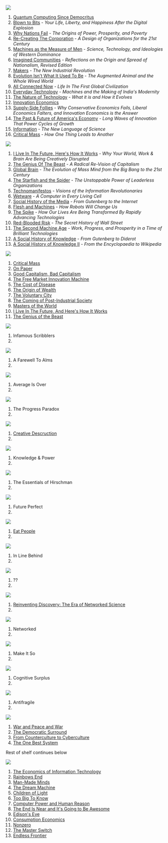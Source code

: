 [![](http://i.imgur.com/Q1pvt9r.jpg)](http://i.imgur.com/Q1pvt9r.jpg)

1. [Quantum Computing Since Democritus](http://www.amazon.com/Quantum-Computing-since-Democritus-Aaronson/dp/0521199565)
2. [Blown to Bits](http://www.amazon.com/Blown-Bits-Liberty-Happiness-Explosion/dp/0137135599) - *Your Life, Liberty, and Happiness After the Digital Explosion*
3. [Why Nations Fail](http://www.amazon.com/Why-Nations-Fail-Origins-Prosperity/dp/0307719219) - *The Origins of Power, Prosperity, and Poverty*
4. [Re-Creating The Corporation](http://www.amazon.com/Re-Creating-Corporation-Design-Organizations-Century/dp/0195123875) - *A Design of Organizations for the 21st Century*
5. [Machines as the Measure of Men](http://www.amazon.com/Machines-Measure-Men-Technology-Comparative/dp/0801497604) - *Science, Technology, and Ideologies of Western Dominance*
6. [Imagined Communities](http://www.amazon.com/Imagined-Communities-Reflections-Nationalism-Revised/dp/1844670864) - *Reflections on the Origin and Spread of Nationalism, Revised Edition*
7. [Makers](http://www.amazon.com/Makers-The-New-Industrial-Revolution/dp/0307720950) - *The New Industrial Revolution*
8. [Evolution Isn't What It Used To Be](http://www.amazon.com/Evolution-Isnt-What-Used-Augmented/dp/0716729989) - *The Augmented Animal and the Whole Wired World*
9. [All Connected Now](http://www.amazon.com/All-Connected-Now-Global-Civilization/dp/081334154X) - *Life In The First Global Civilization*
10. [Everyday Technology](http://www.amazon.com/Everyday-Technology-Machines-Modernity-science-culture-ebook/dp/B00D4M899U) - *Machines and the Making of India's Modernity*
11. [The Nature of Technology](http://www.amazon.com/Nature-Technology-What-How-Evolves-ebook/dp/B002ISDCKW) - *What it is and How it Evolves*
12. [Innovation Economics](http://www.amazon.com/Innovation-Economics-Robert-D-Atkinson-ebook/dp/B008X8L06O)
13. [Supply-Side Follies](http://www.amazon.com/Supply-Side-Follies-Conservative-Economics-Innovation-ebook/dp/B00BZE493O) - *Why Conservative Economics Fails, Liberal Economics Falters, and Innovation Economics is the Answer*
14. [The Past & Future of America's Economy](http://www.amazon.com/Past-Future-Americas-Economy-Innovation/dp/1845425766) - *Long Waves of Innovation That Power Cycles of Growth*
15. [Information](http://www.amazon.com/Information-Hans-Christian-von-Baeyer/dp/0674018575) - *The New Language of Science*
16. [Critical Mass](http://www.amazon.com/Critical-Mass-Thing-Leads-Another/dp/0374530416) - *How One Thing Leads to Another*

[![](http://i.imgur.com/eqX59aD.jpg)](http://i.imgur.com/eqX59aD.jpg)

1. [I Live In The Future, Here's How It Works](http://www.amazon.com/Live-Future-Heres-How-Works/dp/0307591123) - *Why Your World, Work & Brain Are Being Creatively Disrupted*
2. [The Genius Of The Beast](http://www.amazon.com/The-Genius-Beast-Re-Vision-Capitalism-ebook/dp/B00C4B2GB4) - *A Radical Re-Vision of Capitalism*
3. [Global Brain](http://www.amazon.com/Global-Brain-Evolution-Mass-Century/dp/0471419192) - *The Evolution of Mass Mind from the Big Bang to the 21st Century*
4. [The Starfish and the Spider](http://www.amazon.com/The-Starfish-Spider-Unstoppable-Organizations/dp/1591841836) - *The Unstoppable Power of Leaderless Organizations*
5. [Technomanifestos](http://www.amazon.com/Technomanifestos-Information-Revolutionaries-Adam-Brate/dp/1587991039) - *Visions of the Information Revolutionaries*
6. [Wetware](http://www.amazon.com/Wetware-Computer-Every-Living-Cell/dp/0300167849) - *A Computer in Every Living Cell*
7. [Social History of the Media](http://www.amazon.com/Social-History-Media-Gutenberg-Internet/dp/0745644953) - *From Gutenberg to the Internet*
8. [Flesh and Machines](http://www.amazon.com/Flesh-Machines-Robots-Will-Change/dp/037572527X) - *How Robots Will Change Us*
9. [The Spike](http://www.amazon.com/The-Spike-Transformed-Advancing-Technologies/dp/031287782X) - *How Our Lives Are Being Transformed By Rapidly Advancing Technologies*
10. [Red-Blooded Risk](http://www.amazon.com/Red-Blooded-Risk-Secret-History-Street/dp/1118043863) - *The Secret History of Wall Street*
11. [The Second Machine Age](http://www.amazon.com/The-Second-Machine-Age-Technologies/dp/0393239357) - *Work, Progress, and Prosperity in a Time of Brilliant Technologies*
12. [A Social History of Knowledge](http://www.amazon.com/Social-History-Knowledge-Gutenberg-Diderot/dp/0745624855) - *From Gutenberg to Diderot*
13. [A Social History of Knowledge II](http://www.amazon.com/Social-History-Knowledge-Encyclopaedia-Wikipedia/dp/0745650430) - *From the Encyclopaedia to Wikipedia*

[![](http://i.imgur.com/n48qpSO.jpg)](http://i.imgur.com/n48qpSO.jpg)

1. [Critical Mass](http://www.amazon.com/Critical-Mass-Philip-Ball-ebook/dp/B008BJ0HQ4/)
2. [On Paper](http://www.amazon.com/On-Paper-Everything-Two-Thousand-Year-History/dp/0307266427)
3. [Good Capitalism, Bad Capitalism](http://www.amazon.com/Good-Capitalism-Economics-Growth-Prosperity-ebook/dp/B0015DYG9C)
4. [The Free Market Innovation Machine](http://www.amazon.com/Free-Market-Innovation-Machine-Analyzing-Capitalism-ebook/dp/B00J0HCLB0/)
5. [The Cost of Disease](http://www.amazon.com/Cost-Disease-Computers-Cheaper-Health-ebook/dp/B009B5STCG)
6. [The Origin of Wealth](http://www.amazon.com/Origin-Wealth-Remaking-Economics-Business/dp/1422121038)
7. [The Voluntary City](http://www.amazon.com/Voluntary-City-Community-Economics-Cognition/dp/0472088378)
8. [The Coming of Post-Industrial Society](http://www.amazon.com/The-Coming-Post-Industrial-Society-Forecasting/dp/0465097138)
9. [Masters of the World](http://www.amazon.com/Masters-Word-Media-Shaped-History/dp/080212139X)
10. [I Live In The Future, And Here's How It Works](http://www.amazon.com/Live-Future-Heres-How-Works/dp/0307591123)
11. [The Genius of the Beast](http://www.amazon.com/The-Genius-Beast-Re-Vision-Capitalism/dp/1616144785)

[![](http://i.imgur.com/C5ErIVY.jpg)](http://i.imgur.com/C5ErIVY.jpg)

1. Infamous Scribblers
2. 

[![](http://i.imgur.com/Xzk7nzU.jpg)](http://i.imgur.com/Xzk7nzU.jpg)

1. A Farewell To Alms
2. 

[![](http://i.imgur.com/vm02Z14.jpg)](http://i.imgur.com/vm02Z14.jpg)

1. Average Is Over
2. 

[![](http://i.imgur.com/Mg8J5S2.jpg)](http://i.imgur.com/Mg8J5S2.jpg)

1. The Progress Paradox
2. 

[![](http://i.imgur.com/Ey7MmZi.jpg)](http://i.imgur.com/Ey7MmZi.jpg)

1. [Creative Descruction](http://www.amazon.com/Creative-Destruction-Underperform-Market-And-Successfully/dp/038550134X)
2. 

[![](http://i.imgur.com/psLRlOX.jpg)](http://i.imgur.com/psLRlOX.jpg)

1. Knowledge & Power
2. 

[![](http://i.imgur.com/LlKigzO.jpg)](http://i.imgur.com/LlKigzO.jpg)

1. The Essentials of Hirschman
2. 

[![](http://i.imgur.com/U4iitT7.jpg)](http://i.imgur.com/U4iitT7.jpg)

1. Future Perfect
2. 

[![](http://i.imgur.com/AIHhUsv.jpg)](http://i.imgur.com/AIHhUsv.jpg)

1. [Eat People](http://www.amazon.com/Eat-People-Unapologetic-Game-Changing-Entrepreneurs/dp/1591845424)
2. 

[![](http://i.imgur.com/SVqN0eH.jpg)](http://i.imgur.com/SVqN0eH.jpg)

1. In Line Behind
2. 

[![](http://i.imgur.com/1Mu7lte.jpg)](http://i.imgur.com/1Mu7lte.jpg)

1. ??
2. 

[![](http://i.imgur.com/uJe1Cwk.jpg)](http://i.imgur.com/uJe1Cwk.jpg)

1. [Reinventing Discovery: The Era of Networked Science](http://www.amazon.com/Reinventing-Discovery-The-Networked-Science/dp/0691148902)
2. 

[![](http://i.imgur.com/eU6oXWC.jpg)](http://i.imgur.com/eU6oXWC.jpg)

1. Networked
2. 

[![](http://i.imgur.com/L5as1Yv.jpg)](http://i.imgur.com/L5as1Yv.jpg)

1. Make It So
2. 

[![](http://i.imgur.com/k6qPi4c.jpg)](http://i.imgur.com/k6qPi4c.jpg)

1. Cognitive Surplus
2. 

[![](http://i.imgur.com/WQHy7wg.jpg)](http://i.imgur.com/WQHy7wg.jpg)

1. Antifragile
2. 

[![](http://i.imgur.com/PYmmPQu.jpg)](http://i.imgur.com/PYmmPQu.jpg)

1. [War and Peace and War](http://www.amazon.com/War-Peace-Rise-Fall-Empires/dp/0452288193)
2. [The Democratic Surround](http://www.amazon.com/The-Democratic-Surround-Multimedia-Psychedelic/dp/0226817466)
3. [From Counterculture to Cyberculture](http://www.amazon.com/From-Counterculture-Cyberculture-Stewart-Utopianism/dp/0226817423)
4. [The One Best System](http://www.amazon.com/The-One-Best-System-Education/dp/0674637828)

Rest of shelf continues below

[![](http://i.imgur.com/QaMVQLm.jpg)](http://i.imgur.com/QaMVQLm.jpg)

1. [The Economics of Information Technology](http://www.amazon.com/The-Economics-Information-Technology-Introduction/dp/0521605210)
2. [Rainbows End](http://www.amazon.com/Rainbows-End-Vernor-Vinge/dp/0812536363)
3. [Man-Made Minds](http://www.amazon.com/Man-Made-Minds-Promise-Artificial-Intelligence/dp/0802708994)
4. [The Dream Machine](http://www.amazon.com/The-Dream-Machine-Licklider-Revolution/dp/0670899763)
5. [Children of Light](http://www.amazon.com/Children-Light-Electricity-Changed-Britain/dp/1848871171)
6. [Too Big To Know](http://www.amazon.com/Too-Big-Know-Rethinking-Everywhere/dp/0465085962)
7. [Computer Power and Human Reason](http://www.amazon.com/Computer-Power-Human-Reason-Calculation/dp/0716704633)
8. [The End Is Near and It's Going to Be Awesome](http://www.amazon.com/The-End-Near-Going-Awesome/dp/0062220683)
9. [Edison's Eve](http://www.amazon.com/Edisons-Eve-Magical-History-Mechanical/dp/1400031583)
10. [Consumption Economics](http://www.amazon.com/Consumption-Economics-The-Rules-Tech/dp/0984213031)
11. [Nonzero](http://www.amazon.com/Nonzero-The-Logic-Human-Destiny/dp/0679758941)
12. [The Master Switch](http://www.amazon.com/The-Master-Switch-Information-Empires/dp/0307390993)
13. [Endless Frontier](http://www.amazon.com/Endless-Frontier-Vannevar-Engineer-American/dp/0684828219)
